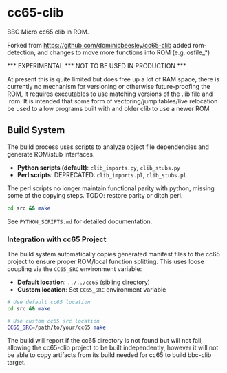 # cc65-clib

BBC Micro cc65 clib in ROM.

Forked from https://github.com/dominicbeesley/cc65-clib
added rom-detection, and changes to move more functions into ROM (e.g. osfile_*)

*** EXPERIMENTAL *** NOT TO BE USED IN PRODUCTION ***

At present this is quite limited but does free up a lot of RAM space, there
is currently no mechanism for versioning or otherwise future-proofing the
ROM, it requires executables to use matching versions of the .lib file and 
.rom. It is intended that some form of vectoring/jump tables/live relocation
be used to allow programs built with and older clib to use a newer ROM

## Build System

The build process uses scripts to analyze object file dependencies and generate
ROM/stub interfaces.

- **Python scripts (default)**: `clib_imports.py`, `clib_stubs.py`
- **Perl scripts**: DEPRECATED: `clib_imports.pl`, `clib_stubs.pl`

The perl scripts no longer maintain functional parity with python, missing some of the copying
steps. TODO: restore parity or ditch perl.

```bash
cd src && make
```

See `PYTHON_SCRIPTS.md` for detailed documentation.

### Integration with cc65 Project

The build system automatically copies generated manifest files to the cc65 project
to ensure proper ROM/local function splitting. This uses loose coupling via the
`CC65_SRC` environment variable:

- **Default location**: `../../cc65` (sibling directory)
- **Custom location**: Set `CC65_SRC` environment variable

```bash
# Use default cc65 location
cd src && make

# Use custom cc65 src location  
CC65_SRC=/path/to/your/cc65 make
```

The build will report if the cc65 directory is not found but will not fail,
allowing the cc65-clib project to be built independently, however it will not be able
to copy artifacts from its build needed for cc65 to build bbc-clib target.

